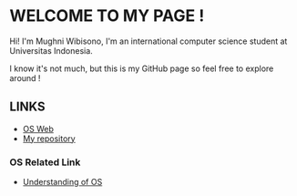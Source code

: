 # WELCOME TO MY PAGE ! #

Hi! I'm Mughni Wibisono, I'm an international computer science student at Universitas Indonesia.

I know it's not much, but this is my GitHub page so feel free to explore around !

## LINKS ##
* [OS Web](https://os.vlsm.org/)
* [My repository](https://github.com/MughniWibisono/os212)
### OS Related Link ###
* [Understanding of OS](https://edu.gcfglobal.org/en/computerbasics/understanding-operating-systems/1/)

